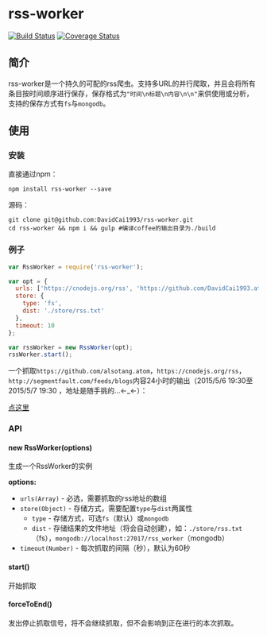 # rss-worker
[![Build Status](https://travis-ci.org/DavidCai1993/rss-worker.svg?branch=master)](https://travis-ci.org/DavidCai1993/rss-worker)
[![Coverage Status](https://coveralls.io/repos/DavidCai1993/rss-worker/badge.svg)](https://coveralls.io/r/DavidCai1993/rss-worker)

## 简介
rss-worker是一个持久的可配的rss爬虫。支持多URL的并行爬取，并且会将所有条目按时间顺序进行保存，保存格式为`"时间\n标题\n内容\n\n"`来供使用或分析，支持的保存方式有`fs`与`mongodb`。

## 使用

### 安装
直接通过npm：
```SHELL
npm install rss-worker --save
```
源码：
```SHELL
git clone git@github.com:DavidCai1993/rss-worker.git
cd rss-worker && npm i && gulp #编译coffee的输出目录为./build
```

### 例子
```js
var RssWorker = require('rss-worker');

var opt = {
  urls: ['https://cnodejs.org/rss', 'https://github.com/DavidCai1993.atom', 'http://segmentfault.com/feeds'],
  store: {
    type: 'fs',
    dist: './store/rss.txt'
  },
  timeout: 10
};

var rssWorker = new RssWorker(opt);
rssWorker.start();
```

一个抓取`https://github.com/alsotang.atom`，`https://cnodejs.org/rss`，`http://segmentfault.com/feeds/blogs`内容24小时的输出（2015/5/6 19:30至2015/5/7 19:30 ，地址是随手挑的...←_←）：

[点这里][1]

### API

#### new RssWorker(options)
生成一个RssWorker的实例

__options:__

* `urls(Array)` - 必选，需要抓取的rss地址的数组 
* `store(Object)` - 存储方式，需要配置`type`与`dist`两属性
  * `type` - 存储方式，可选`fs`（默认）或`mongodb`
  * `dist` - 存储结果的文件地址（将会自动创建），如：`./store/rss.txt`（fs），`mongodb://localhost:27017/rss_worker`（mongodb）
* `timeout(Number)` - 每次抓取的间隔（秒），默认为60秒

#### start()
开始抓取

#### forceToEnd()
发出停止抓取信号，将不会继续抓取，但不会影响到正在进行的本次抓取。

  [1]: https://raw.githubusercontent.com/DavidCai1993/rss-worker/master/example/output.txt
